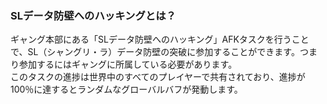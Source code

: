 ### SLデータ防壁へのハッキングとは？

ギャング本部にある「SLデータ防壁へのハッキング」AFKタスクを行うことで、SL（シャングリ・ラ）データ防壁の突破に参加することができます。つまり参加するにはギャングに所属している必要があります。  
このタスクの進捗は世界中のすべてのプレイヤーで共有されており、進捗が100％に達するとランダムなグローバルバフが発動します。
